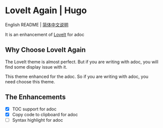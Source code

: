 # LoveIt Again | Hugo

English README | [简体中文说明](./README.zh-cn.md)

It is an enhancement of [LoveIt](https://github.com/dillonzq/LoveIt) for adoc

## Why Choose LoveIt Again

The LoveIt theme is almost perfect. But if you are writing with adoc, you will find some display issue with it.

This theme enhanced for the adoc. So if you are writing with adoc, you need choose this theme.

## The Enhancements

-[x] TOC support for adoc
-[x] Copy code to clipboard for adoc
-[ ] Syntax highlight for adoc
